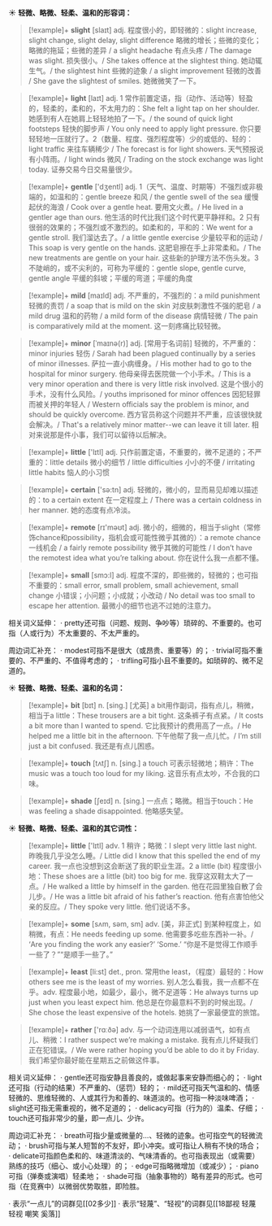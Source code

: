 ☀ <span class="category">**轻微、略微、轻柔、温和的形容词：**</span>
>[!example]+ <span class="vocabulary">**slight**</span> [slaɪt] 
> <span class="definition">adj. 程度很小的，即轻微的：</span>slight increase, slight change, slight delay, slight difference 略微的增长；些微的变化；略微的拖延；些微的差异 / a slight headache 有点头疼 / The damage was slight. 损失很小。/ She takes offence at the slightest thing. 她动辄生气。/ the slightest hint 些微的迹象 / a slight improvement 轻微的改善 / She gave the slightest of smiles. 她微微笑了一下。

>[!example]+ <span class="vocabulary">**light**</span> [laɪt] 
> <span class="definition">adj. 1 常作前置定语，指（动作、活动等）轻盈的，轻柔的，柔和的，不太用力的：</span>She felt a light tap on her shoulder. 她感到有人在她肩上轻轻地拍了一下。/ the sound of quick light footsteps 轻快的脚步声 / You only need to apply light pressure. 你只要轻轻地一压就行了。<span class="definition">2（数量、程度、强烈程度等）少的或低的、轻的：</span>light traffic 来往车辆稀少 / The forecast is for light showers. 天气预报说有小阵雨。/ light winds 微风 / Trading on the stock exchange was light today. 证券交易今日交易量很少。

>[!example]+ <span class="vocabulary">**gentle**</span> ['dӡentl] 
> <span class="definition">adj. 1（天气、温度、时期等）不强烈或非极端的，如温和的：</span>gentle breeze 和风 / the gentle swell of the sea 缓慢起伏的海浪 / Cook over a gentle heat. 要用文火煮。/ He lived in a gentler age than ours. 他生活的时代比我们这个时代更平静祥和。<span class="definition">2 只有很弱的效果的；不强烈或不激烈的。如柔和的，平和的：</span>We went for a gentle stroll. 我们溜达去了。/ a little gentle exercise 少量较平和的运动 / This soap is very gentle on the hands. 这肥皂擦在手上非常柔和。/ The new treatments are gentle on your hair. 这些新的护理方法不伤头发。<span class="definition">3 不陡峭的，或不尖利的，可称为平缓的：</span>gentle slope, gentle curve, gentle angle 平缓的斜坡；平缓的弯道；平缓的角度

>[!example]+ <span class="vocabulary">**mild**</span> [maɪld] 
> <span class="definition">adj. 不严重的，不强烈的：</span>a mild punishment 轻微的责罚 / a soap that is mild on the skin 对皮肤刺激性不强的肥皂 / a mild drug 温和的药物 / a mild form of the disease 病情轻微 / The pain is comparatively mild at the moment. 这一刻疼痛比较轻微。
           
>[!example]+ <span class="vocabulary">**minor**</span> [ˈmaɪnə(r)]
> <span class="definition">adj. [常用于名词前] 轻微的，不严重的：</span>minor injuries 轻伤 / Sarah had been plagued continually by a series of minor illnesses. 萨拉一直小病缠身。/ His mother had to go to the hospital for minor surgery. 他母亲得去医院做一个小手术。/ This is a very minor operation and there is very little risk involved. 这是个很小的手术，没有什么风险。/ youths imprisoned for minor offences 因犯轻罪而被关押的年轻人 / Western officials say the problem is minor, and should be quickly overcome. 西方官员称这个问题并不严重，应该很快就会解决。/ That's a relatively minor matter--we can leave it till later. 相对来说那是件小事，我们可以留待以后解决。

>[!example]+ <span class="vocabulary">**little**</span> ['lɪtl] 
> <span class="definition">adj. 只作前置定语，不重要的，微不足道的；不严重的：</span>little details 微小的细节 / little difficulties 小小的不便 / irritating little habits 恼人的小习惯

>[!example]+ <span class="vocabulary">**certain**</span> ['sə:tn] 
> <span class="definition">adj. 轻微的，微小的，显而易见却难以描述的：</span>to a certain extent 在一定程度上 / There was a certain coldness in her manner. 她的态度有点冷淡。

>[!example]+ <span class="vocabulary">**remote**</span> [rɪ'məʊt] 
> <span class="definition">adj. 微小的，细微的，相当于slight（常修饰chance和possibility，指机会或可能性微乎其微的）：</span>a remote chance 一线机会 / a fairly remote possibility 微乎其微的可能性 / I don’t have the remotest idea what you’re talking about. 你在说什么我一点都不懂。

>[!example]+ <span class="vocabulary">**small**</span> [smɔ:l] 
> <span class="definition">adj. 程度不深的，即些微的，轻微的；也可指不重要的：</span>small error, small problem, small achievement, small change 小错误；小问题；小成就；小改动 / No detail was too small to escape her attention. 最微小的细节也逃不过她的注意力。

相关词义延伸：
· pretty还可指（问题、规则、争吵等）琐碎的、不重要的。也可指（人或行为）不太重要的、不太严重的。

周边词汇补充：
· modest可指不是很大（或昂贵、重要等）的；
· trivial可指不重要的、不严重的、不值得考虑的；
· trifling可指小且不重要的。如琐碎的、微不足道的。

☀ <span class="category">**轻微、略微、轻柔、温和的名词：**</span>
>[!example]+ <span class="vocabulary">**bit**</span> [bɪt] 
> <span class="definition">n. [sing.] [尤英] a bit用作副词，指有点儿，稍微，相当于a little：</span>These trousers are a bit tight. 这条裤子有点紧。/ It costs a bit more than I wanted to spend. 它比我预计的费用高了一点。/ He helped me a little bit in the afternoon. 下午他帮了我一点儿忙。/ I’m still just a bit confused. 我还是有点儿困惑。

>[!example]+ <span class="vocabulary">**touch**</span> [tʌtʃ] 
> <span class="definition">n. [sing.] a touch 可表示轻微地；稍许：</span>The music was a touch too loud for my liking. 这音乐有点太吵，不合我的口味。

>[!example]+ <span class="vocabulary">**shade**</span> [ʃeɪd] 
> <span class="definition">n. [sing.] 一点点；略微。相当于touch：</span>He was feeling a shade disappointed. 他略感失望。
           
☀ <span class="category">**轻微、略微、轻柔、温和的其它词性：**</span>
>[!example]+ <span class="vocabulary">**little**</span> ['lɪtl] 
> <span class="definition">adv. 1 稍许；略微：</span>I slept very little last night. 昨晚我几乎没怎么睡。/ Little did I know that this spelled the end of my career. 我一点也没想到这会断送了我的职业生涯。<span class="definition">2 a little (bit) 程度很小地：</span>These shoes are a little (bit) too big for me. 我穿这双鞋太大了一点。/ He walked a little by himself in the garden. 他在花园里独自散了会儿步。/ He was a little bit afraid of his father’s reaction. 他有点害怕他父亲的反应。/ They spoke very little. 他们说话不多。

>[!example]+ <span class="vocabulary">**some**</span> [sʌm, səm, sm] 
> <span class="definition">adv. [美，非正式] 到某种程度上，如稍微，有点：</span>He needs feeding up some. 他需要多吃些东西补一补。/ ‘Are you finding the work any easier?’ ‘Some.’ “你是不是觉得工作顺手一些了？”“是顺手一些了。”

>[!example]+ <span class="vocabulary">**least**</span> [li:st] 
> <span class="definition">det., pron. 常用the least，（程度）最轻的：</span>How others see me is the least of my worries. 别人怎么看我，我一点都不在乎。<span class="definition">adv. 程度最小地，如最少，最小，微不足道等：</span>He always turns up just when you least expect him. 他总是在你最意料不到的时候出现。/ She chose the least expensive of the hotels. 她挑了一家最便宜的旅馆。

>[!example]+ <span class="vocabulary">**rather**</span> ['rɑːðə] 
> <span class="definition">adv. 与一个动词连用以减弱语气，如有点儿、稍微：</span>I rather suspect we’re making a mistake. 我有点儿怀疑我们正在犯错误。/ We were rather hoping you’d be able to do it by Friday. 我们希望你最好能在星期五之前做这件事。

相关词义延伸：
· gentle还可指安静且善良的，或做起事来安静而细心的；
· light还可指（行动的结果）不严重的、（惩罚）轻的；
· mild还可指天气温和的、情感轻微的、思维轻微的、人或其行为和善的、味道淡的。也可指一种淡味啤酒；
· slight还可指无需重视的，微不足道的；
· delicacy可指（行为的）温柔、仔细；
· touch还可指非常少的量，即一点儿、少许。

周边词汇补充：
· breath可指少量或微量的…、轻微的迹象。也可指空气的轻微流动；
· brush可指与某人短暂的不友好，即小冲突。或可指让人稍有不快的场合；
· delicate可指颜色柔和的、味道清淡的、气味清香的。也可指表现出（或需要）熟练的技巧（细心、或小心处理）的；
· edge可指略微增加（或减少）；
· piano可指（弹奏或演唱）轻柔地；
· shade可指（抽象事物的）略有差异的形式。也可指（在竞赛中）以微弱优势取胜，即险胜。

· 表示“一点儿”的词群见[[02多少]]
· 表示“轻蔑”、“轻视”的词群见[[18鄙视 轻蔑 轻视 嘲笑 奚落]]
